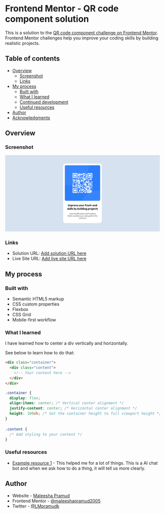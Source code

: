 # Frontend Mentor - QR code component solution

This is a solution to the [QR code component challenge on Frontend Mentor](https://www.frontendmentor.io/challenges/qr-code-component-iux_sIO_H). Frontend Mentor challenges help you improve your coding skills by building realistic projects. 

## Table of contents

- [Overview](#overview)
  - [Screenshot](#screenshot)
  - [Links](#links)
- [My process](#my-process)
  - [Built with](#built-with)
  - [What I learned](#what-i-learned)
  - [Continued development](#continued-development)
  - [Useful resources](#useful-resources)
- [Author](#author)
- [Acknowledgments](#acknowledgments)

## Overview

### Screenshot

![](./screenshot.jpg)

### Links

- Solution URL: [Add solution URL here](https://your-solution-url.com)
- Live Site URL: [Add live site URL here](https://your-live-site-url.com)

## My process

### Built with

- Semantic HTML5 markup
- CSS custom properties
- Flexbox
- CSS Grid
- Mobile-first workflow

### What I learned

I have learned how to center a div vertically and horizontally.

See below to learn how to do that:

```html
<div class="container">
  <div class="content">
    <!-- Your content here -->
  </div>
</div>
```
```css
.container {
  display: flex;
  align-items: center; /* Vertical center alignment */
  justify-content: center; /* Horizontal center alignment */
  height: 100vh; /* Set the container height to full viewport height */
}

.content {
  /* Add styling to your content */
}
```

### Useful resources

- [Example resource 1](https://chat.openai.com) - This helped me for a lot of things. This is a AI chat bot and when we ask how to do a thing, it will tell us more clearly.

## Author

- Website - [Maleesha Pramud](https://www.klmaleeshapramud.ml)
- Frontend Mentor - [@maleeshapramud2005](https://www.frontendmentor.io/profile/maleeshapramud2005)
- Twitter - [@LMpramudk](https://www.twitter.com/LMpramudk)

